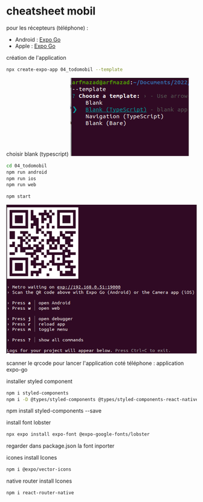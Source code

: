 # cheatsheet mobil

pour les récepteurs (téléphone) :

- Android : [Expo Go](https://play.google.com/store/apps/details?id=host.exp.exponent&gl=US)
- Apple : [Expo Go](https://apps.apple.com/us/app/expo-go/id982107779)

création de l'application

```bash
npx create-expo-app 04_todomobil --template
```

choisir blank (typescript)
![screen](./cours/mobil1.png)

```bash
cd 04_todomobil
npm run android
npm run ios
npm run web
```

```bash
npm start
```

![screen](./cours/qrcode.png)

scanner le qrcode pour lancer l'application coté téléphone : application expo-go

installer styled component

```bash
npm i styled-components
npm i -D @types/styled-components @types/styled-components-react-native
```

npm install styled-components --save

install font lobster

```bash
npx expo install expo-font @expo-google-fonts/lobster
```

regarder dans package.json la font inporter

icones
install Icones

```bash
npm i @expo/vector-icons
```

native router
install Icones

```bash
npm i react-router-native

```
